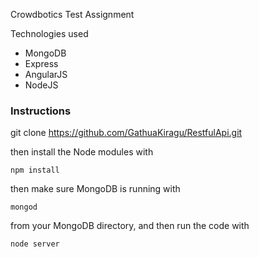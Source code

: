 Crowdbotics Test Assignment

Technologies used
<ul>
<li>MongoDB</li>
<li>Express</li>
<li>AngularJS</li>
<li>NodeJS</li>
</ul>

<h3>Instructions</h3>

 git clone https://github.com/GathuaKiragu/RestfulApi.git

then install the Node modules with

    npm install

then make sure MongoDB is running with

    mongod

from your MongoDB directory, and then run the code with

    node server
